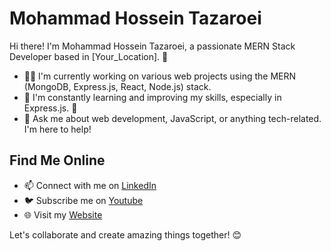 # Mohammad Hossein Tazaroei

Hi there! I'm Mohammad Hossein Tazaroei, a passionate MERN Stack Developer based in [Your_Location]. 🚀

- 👨‍💻 I'm currently working on various web projects using the MERN (MongoDB, Express.js, React, Node.js) stack.
- 🌱 I'm constantly learning and improving my skills, especially in Express.js. 🤞
- 💬 Ask me about web development, JavaScript, or anything tech-related. I'm here to help!

## Find Me Online

- 📫 Connect with me on <a href="dsafdasf">LinkedIn</a>
- 🐦 Subscribe me on <a href="dsafdasf">Youtube</a>
- 🌐 Visit my <a href="mohammadhosseintazaroe.dev">Website</a>

Let's collaborate and create amazing things together! 😊
